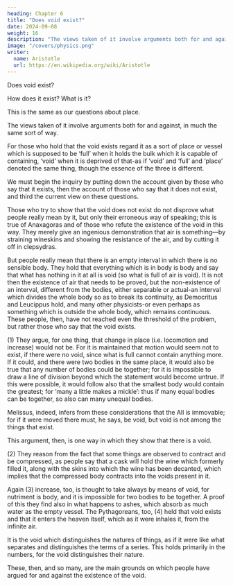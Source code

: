 ```yaml
---
heading: Chapter 6
title: "Does void exist?"
date: 2024-09-08
weight: 16
description: "The views taken of it involve arguments both for and against, in much the same sort of way"
image: "/covers/physics.png"
writer:
  name: Aristotle 
  url: https://en.wikipedia.org/wiki/Aristotle
---
```



Does void exist? 

How does it exist? What is it? 

This is the same as our questions about place.

The views taken of it involve arguments both for and against, in much the same sort of way. 

For those who hold that the void exists regard it as a sort of place or vessel
which is supposed to be ‘full’ when it holds the bulk which it is capable of containing,
‘void’ when it is deprived of that-as if ‘void’ and ‘full’ and ‘place’ denoted the same
thing, though the essence of the three is different.

We must begin the inquiry by putting down the account given by those who say that it
exists, then the account of those who say that it does not exist, and third the current view
on these questions.

Those who try to show that the void does not exist do not disprove what people really
mean by it, but only their erroneous way of speaking; this is true of Anaxagoras and of
those who refute the existence of the void in this way. They merely give an ingenious
demonstration that air is something—by straining wineskins and showing the resistance
of the air, and by cutting it off in clepsydras.

But people really mean that there is an empty interval in which there is no sensible
body. They hold that everything which is in body is body and say that what has nothing
in it at all is void (so what is full of air is void). It is not then the existence of air that
needs to be proved, but the non-existence of an interval, different from the bodies, either
separable or actual-an interval which divides the whole body so as to break its
continuity, as Democritus and Leucippus hold, and many other physicists-or even
perhaps as something which is outside the whole body, which remains continuous.
These people, then, have not reached even the threshold of the problem, but rather those
who say that the void exists.

(1) They argue, for one thing, that change in place (i.e. locomotion and increase) would
not be. For it is maintained that motion would seem not to exist, if there were no void,
since what is full cannot contain anything more. If it could, and there were two bodies in
the same place, it would also be true that any number of bodies could be together; for it
is impossible to draw a line of division beyond which the statement would become
untrue. If this were possible, it would follow also that the smallest body would contain
the greatest; for ‘many a little makes a mickle’: thus if many equal bodies can be
together, so also can many unequal bodies.

Melissus, indeed, infers from these considerations that the All is immovable; for if it
were moved there must, he says, be void, but void is not among the things that exist.

This argument, then, is one way in which they show that there is a void.

(2) They reason from the fact that some things are observed to contract and be
compressed, as people say that a cask will hold the wine which formerly filled
it, along with the skins into which the wine has been decanted, which implies that the
compressed body contracts into the voids present in it.

Again (3) increase, too, is thought to take always by means of void, for nutriment is
body, and it is impossible for two bodies to be together. A proof of this they find also in
what happens to ashes, which absorb as much water as the empty vessel.
The Pythagoreans, too, (4) held that void exists and that it enters the heaven itself,
which as it were inhales it, from the infinite air. 

It is the void which distinguishes the natures of things, as if it were like what separates and distinguishes the terms of a series. This holds primarily in the numbers, for the void distinguishes their
nature.

These, then, and so many, are the main grounds on which people have argued for and
against the existence of the void.
